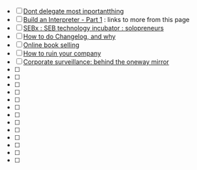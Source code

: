 - [ ] [Dont delegate most inportantthing](https://apenwarr.ca/log/?m=201812)
- [ ] [Build an Interpreter - Part 1](https://ruslanspivak.com/lsbasi-part1/) : links to more from this page
- [ ] [SEBx : SEB technology incubator : solopreneurs](https://sebx.io/)
- [ ] [How to do Changelog, and why](https://keepachangelog.com/en/1.0.0/)
- [ ] [Online book selling](https://www.aer.io/) 
- [ ] [How to ruin your company](https://a16z.com/2014/07/22/how-to-ruin-your-company-with-one-bad-process/) 
- [ ] [Corporate surveillance: behind the oneway mirror](https://www.eff.org/wp/behind-the-one-way-mirror) 
- [ ] 
- [ ] 
- [ ] 
- [ ] 
- [ ] 
- [ ] 
- [ ] 
- [ ] 
- [ ] 
- [ ] 
- [ ] 
- [ ] 
- [ ] 
